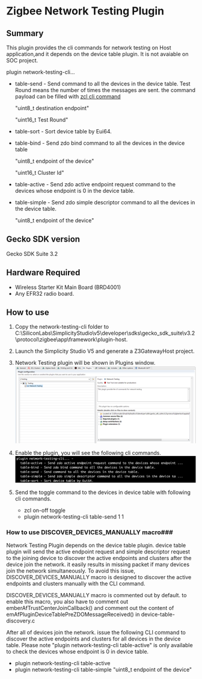 # Zigbee Network Testing Plugin #

## Summary ##
This plugin provides the cli commands for network testing on Host application,and it depends on the device table plugin. It is not avaiable on SOC project. 

plugin network-testing-cli... 
	
*  table-send - Send command to all the devices in the device table. Test Round means the number of times the messages are sent. the command payload can be filled with [zcl cli command](https://docs.silabs.com/zigbee/6.10/zigbee-af-api/zcl-global)

    "uint8_t  destination endpoint"

    "uint16_t  Test Round"
	
* table-sort - Sort device table by Eui64.
* table-bind - Send zdo bind command to all the devices in the device table

	"uint8_t  endpoint of the device"
    
   "uint16_t  Cluster Id"
   
* table-active - Send zdo active endpoint request command to the devices whose endpoint is 0 in the device table. 

* table-simple - Send zdo simple descriptor command to all the devices in the device table.

	"uint8_t  endpoint of the device"
   

## Gecko SDK version ##

Gecko SDK Suite 3.2

## Hardware Required ##

* Wireless Starter Kit Main Board (BRD4001)
* Any EFR32 radio board.


## How to use ##
1. Copy the network-testing-cli folder to C:\SiliconLabs\SimplicityStudio\v5\developer\sdks\gecko_sdk_suite\v3.2\protocol\zigbee\app\framework\plugin-host.
2. Launch the Simplicity Studio V5 and generate a Z3GatewayHost project.
3. Network Testing plugin will be shown in Plugins window.
![zigbee](doc/network_testing_plugin.PNG)
4. Enable the plugin, you will see the following cli commands.                
![cli](doc/cli.PNG)
5. Send the toggle command to the devices in device table with following cli commands.
    
    * zcl on-off toggle
    * plugin network-testing-cli table-send  1 1

### How to use DISCOVER\_DEVICES\_MANUALLY macro###
Network Testing Plugin depends on the device table plugin. device table plugin will send the active endpoint request and simple descriptor request to the joining device to discover the active endpoints and clusters after the device join the network. it easily results in missing packet if many devices join the network simultaneously. To avoid this issue, DISCOVER\_DEVICES\_MANUALLY macro is designed to discover the active endpoints and clusters manually with the CLI command. 

DISCOVER\_DEVICES\_MANUALLY macro is commented out by default. to enable this macro, you also have to comment out emberAfTrustCenterJoinCallback() and comment out the content of emAfPluginDeviceTablePreZDOMessageReceived() in device-table-discovery.c

After all of devices join the network. issue the following CLI command to discover the active endpoints and clusters for all devices in the device table. Please note "plugin network-testing-cli table-active" is only available to check the devices whose endpoint is 0 in device table.
  
  * plugin network-testing-cli table-active
  * plugin network-testing-cli table-simple "uint8_t  endpoint of the device"


